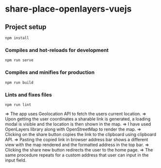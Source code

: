 # share-place-openlayers-vuejs

## Project setup
```
npm install
```

### Compiles and hot-reloads for development
```
npm run serve
```

### Compiles and minifies for production
```
npm run build
```

### Lints and fixes files
```
npm run lint
```

=> The app uses Geolocation API to fetch the users current location.  => Upon getting the user coordinates a sharable link is generated, a loading modal is visible and the location is then shown in the map.  => I have used OpenLayers library along with OpenStreetMap to render the map.  => Clicking on the share button copies the link to the clipboard using clipboard API.  => Pasting the copied link in browser address bar shows a different view with the map rendered and the formatted address in the top bar.  => Clicking the share new button redirects the user to the home page. => The same procedure repeats for a custom address that user can input in the input field.
